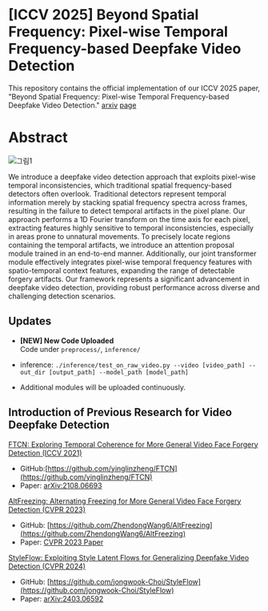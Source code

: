 # [ICCV 2025] Beyond Spatial Frequency: Pixel-wise Temporal Frequency-based Deepfake Video Detection
This repository contains the official implementation of our ICCV 2025 paper,
"Beyond Spatial Frequency: Pixel-wise Temporal Frequency-based Deepfake Video Detection."
 [arxiv](https://arxiv.org/abs/2507.02398)  [page](https://rama0126.github.io/PwTF-DVD/)





# Abstract
![그림1](https://github.com/user-attachments/assets/47093264-f235-4197-ac85-76f9c14653e3)

We introduce a deepfake video detection approach that exploits pixel-wise temporal inconsistencies, which traditional spatial frequency-based detectors often overlook. Traditional detectors represent temporal information merely by stacking spatial frequency spectra across frames, resulting in the failure to detect temporal artifacts in the pixel plane. Our approach performs a 1D Fourier transform on the time axis for each pixel, extracting features highly sensitive to temporal inconsistencies, especially in areas prone to unnatural movements. To precisely locate regions containing the temporal artifacts, we introduce an attention proposal module trained in an end-to-end manner. Additionally, our joint transformer module effectively integrates pixel-wise temporal frequency features with spatio-temporal context features, expanding the range of detectable forgery artifacts. Our framework represents a significant advancement in deepfake video detection, providing robust performance across diverse and challenging detection scenarios.



## Updates
- **[NEW]  New Code Uploaded**  
  Code under `preprocess/`, `inference/` 

- inference: `./inference/test_on_raw_video.py --video [video_path] --out_dir [output_path] --model_path [model_path]`
- Additional modules will be uploaded continuously.

## Introduction of Previous Research for Video Deepfake Detection
[FTCN: Exploring Temporal Coherence for More General Video Face Forgery Detection (ICCV 2021)](https://arxiv.org/abs/2108.06693)
- GitHub:[https://github.com/yinglinzheng/FTCN](https://github.com/yinglinzheng/FTCN)
- Paper: [arXiv:2108.06693](https://arxiv.org/abs/2108.06693)


[AltFreezing: Alternating Freezing for More General Video Face Forgery Detection (CVPR 2023)](https://openaccess.thecvf.com/content/CVPR2023/papers/Wang_AltFreezing_for_More_General_Video_Face_Forgery_Detection_CVPR_2023_paper.pdf)
- GitHub: [https://github.com/ZhendongWang6/AltFreezing](https://github.com/ZhendongWang6/AltFreezing)
- Paper: [CVPR 2023 Paper](https://openaccess.thecvf.com/content/CVPR2023/papers/Wang_AltFreezing_for_More_General_Video_Face_Forgery_Detection_CVPR_2023_paper.pdf)


[StyleFlow: Exploiting Style Latent Flows for Generalizing Deepfake Video Detection (CVPR 2024)](https://arxiv.org/abs/2403.06592)
- GitHub: [https://github.com/jongwook-Choi/StyleFlow](https://github.com/jongwook-Choi/StyleFlow)
- Paper: [arXiv:2403.06592](https://arxiv.org/abs/2403.06592)


